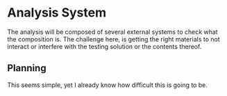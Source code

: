 # Analysis System

The analysis will be composed of several external systems to check what the
composition is. The challenge here, is getting the right materials to not
interact or interfere with the testing solution or the contents thereof.

## Planning

This seems simple, yet I already know how difficult this is going to be.
